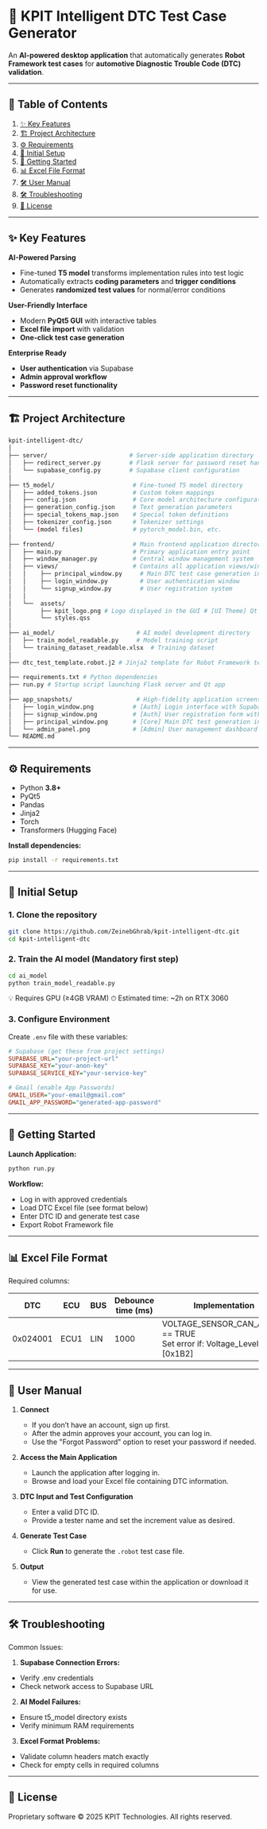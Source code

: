 # 🚗 KPIT Intelligent DTC Test Case Generator

An **AI-powered desktop application** that automatically generates **Robot Framework test cases** for **automotive Diagnostic Trouble Code (DTC) validation**.

---

## 📑 Table of Contents
1. [✨ Key Features](#-key-features)
2. [🏗 Project Architecture](#-project-architecture)
3. [⚙️ Requirements](#️-requirements)
4. [🔧 Initial Setup](#-initial-setup)
5. [🚀 Getting Started](#-getting-started)
6. [📊 Excel File Format](#-excel-file-format)
7. [🛠 User Manual](#-user-manual)
8. [🛠 Troubleshooting](#-troubleshooting)
9. [📜 License](#-license)

---

## ✨ Key Features

**AI-Powered Parsing**
- Fine-tuned **T5 model** transforms implementation rules into test logic
- Automatically extracts **coding parameters** and **trigger conditions**
- Generates **randomized test values** for normal/error conditions

**User-Friendly Interface**
- Modern **PyQt5 GUI** with interactive tables
- **Excel file import** with validation
- **One-click test case generation**

**Enterprise Ready**
- **User authentication** via Supabase
- **Admin approval workflow**
- **Password reset functionality**

---

## 🏗 Project Architecture

```bash
kpit-intelligent-dtc/
│
├── server/                       # Server-side application directory
│   ├── redirect_server.py        # Flask server for password reset handling
│   └── supabase_config.py        # Supabase client configuration
│
├── t5_model/                      # Fine-tuned T5 model directory
│   ├── added_tokens.json          # Custom token mappings
│   ├── config.json                # Core model architecture configuration  
│   ├── generation_config.json     # Text generation parameters
│   ├── special_tokens_map.json    # Special token definitions
│   ├── tokenizer_config.json      # Tokenizer settings
│   └── (model files)              # pytorch_model.bin, etc.
│
├── frontend/                      # Main frontend application directory
│   ├── main.py                    # Primary application entry point
│   ├── window_manager.py          # Central window management system
│   ├── views/                     # Contains all application views/windows
│   │    ├── principal_window.py     # Main DTC test case generation interface
│   │    ├── login_window.py         # User authentication window
│   │    └── signup_window.py        # User registration system
│   │
│   └──  assets/
│        ├── kpit_logo.png # Logo displayed in the GUI # [UI Theme] Qt Stylesheet for application styling
│        └── styles.qss
│
├── ai_model/                       # AI model development directory
│   ├── train_model_readable.py     # Model training script
│   └── training_dataset_readable.xlsx  # Training dataset
│
├── dtc_test_template.robot.j2 # Jinja2 template for Robot Framework test case
│
├── requirements.txt # Python dependencies
├── run.py # Startup script launching Flask server and Qt app
│
├── app_snapshots/                  # High-fidelity application screenshots
│   ├── login_window.png           # [Auth] Login interface with Supabase integration
│   ├── signup_window.png          # [Auth] User registration form with validation
│   ├── principal_window.png       # [Core] Main DTC test generation interface
│   └── admin_panel.png            # [Admin] User management dashboard 
└── README.md
```

---

## ⚙️ Requirements

- Python **3.8+**
- PyQt5
- Pandas
- Jinja2
- Torch
- Transformers (Hugging Face)

**Install dependencies:**

```bash
pip install -r requirements.txt
```
---

## 🔧 Initial Setup

### 1. Clone the repository

```bash
git clone https://github.com/ZeinebGhrab/kpit-intelligent-dtc.git
cd kpit-intelligent-dtc
```

### 2. Train the AI model (Mandatory first step)

```bash
cd ai_model
python train_model_readable.py 
```
💡 Requires GPU (≥4GB VRAM)
⏱ Estimated time: ~2h on RTX 3060

### 3. Configure Environment

Create `.env` file with these variables:

```ini
# Supabase (get these from project settings)
SUPABASE_URL="your-project-url"
SUPABASE_KEY="your-anon-key"
SUPABASE_SERVICE_KEY="your-service-key"

# Gmail (enable App Passwords)
GMAIL_USER="your-email@gmail.com"
GMAIL_APP_PASSWORD="generated-app-password"
```
---
## 🚀 Getting Started

**Launch Application:**

```bash
python run.py
```

**Workflow:**

- Log in with approved credentials
- Load DTC Excel file (see format below)
- Enter DTC ID and generate test case
- Export Robot Framework file
  
---

## 📊 Excel File Format
Required columns:

| DTC      | ECU  | BUS | Debounce time (ms) | Implementation                                                                                 |
|----------|------|-----|--------------------|------------------------------------------------------------------------------------------------|
| 0x024001 | ECU1 | LIN | 1000               | VOLTAGE_SENSOR_CAN_ACTIVE == TRUE<br>Set error if: Voltage_Level > 15V [0x1B2] |

---

## 📖 User Manual
1. **Connect**
   - If you don’t have an account, sign up first.
   - After the admin approves your account, you can log in.
   - Use the "Forgot Password" option to reset your password if needed.

2. **Access the Main Application**
   - Launch the application after logging in.
   - Browse and load your Excel file containing DTC information.

3. **DTC Input and Test Configuration**
   - Enter a valid DTC ID.
   - Provide a tester name and set the increment value as desired.

4. **Generate Test Case**
   - Click **Run** to generate the `.robot` test case file.

5. **Output**
   - View the generated test case within the application or download it for use.
     
---

## 🛠 Troubleshooting
Common Issues:

1. **Supabase Connection Errors:**

- Verify .env credentials
- Check network access to Supabase URL

2. **AI Model Failures:**

- Ensure t5_model directory exists
- Verify minimum RAM requirements

3. **Excel Format Problems:**

- Validate column headers match exactly
- Check for empty cells in required columns
  
---
## 📜 License
Proprietary software © 2025 KPIT Technologies. All rights reserved.

